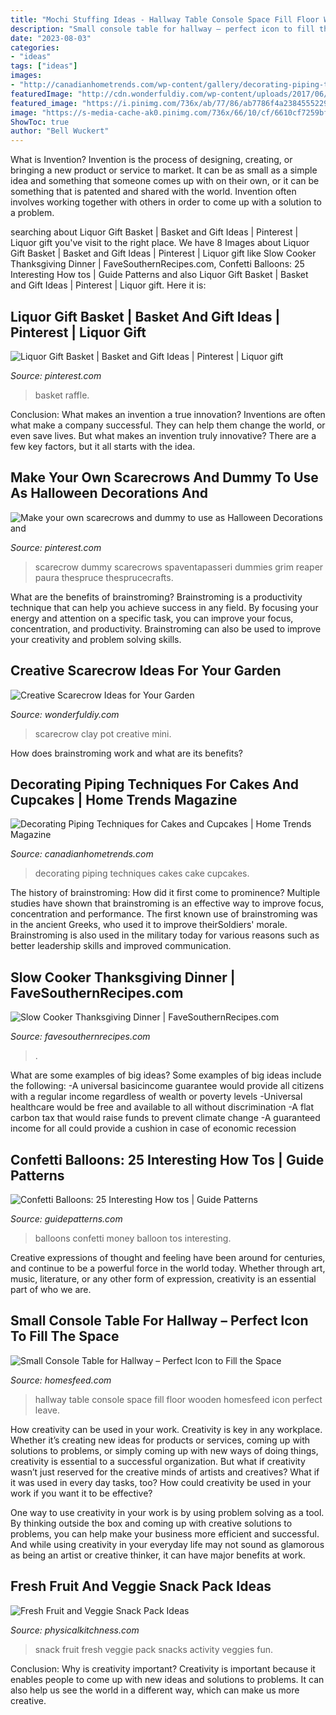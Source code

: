 ```yaml
---
title: "Mochi Stuffing Ideas - Hallway Table Console Space Fill Floor Wooden Homesfeed Icon Perfect Leave"
description: "Small console table for hallway – perfect icon to fill the space"
date: "2023-08-03"
categories:
- "ideas"
tags: ["ideas"]
images:
- "http://canadianhometrends.com/wp-content/gallery/decorating-piping-techniques-for-cakes-and-cupcakes/cake-piping.jpg"
featuredImage: "http://cdn.wonderfuldiy.com/wp-content/uploads/2017/06/Mini-clay-pot-scarecrow.jpg"
featured_image: "https://i.pinimg.com/736x/ab/77/86/ab7786f4a23845552299c9dea2f7c560.jpg"
image: "https://s-media-cache-ak0.pinimg.com/736x/66/10/cf/6610cf7259bfbed05ec94540b725fad1--liquor-gift-baskets-raffle-baskets.jpg"
ShowToc: true
author: "Bell Wuckert"
---
```



What is Invention?
Invention is the process of designing, creating, or bringing a new product or service to market. It can be as small as a simple idea and something that someone comes up with on their own, or it can be something that is patented and shared with the world. Invention often involves working together with others in order to come up with a solution to a problem.

	

		
searching about Liquor Gift Basket | Basket and Gift Ideas | Pinterest | Liquor gift you've visit to the right place. We have 8 Images about Liquor Gift Basket | Basket and Gift Ideas | Pinterest | Liquor gift like Slow Cooker Thanksgiving Dinner | FaveSouthernRecipes.com, Confetti Balloons: 25 Interesting How tos | Guide Patterns and also Liquor Gift Basket | Basket and Gift Ideas | Pinterest | Liquor gift. Here it is:
		
    
## Liquor Gift Basket | Basket And Gift Ideas | Pinterest | Liquor Gift

<img loading=lazy src="https://s-media-cache-ak0.pinimg.com/736x/66/10/cf/6610cf7259bfbed05ec94540b725fad1--liquor-gift-baskets-raffle-baskets.jpg" onerror="this.onerror=null;this.src='https://tse3.mm.bing.net/th?id=OIP.Zhw-E9OZeTR1ZZTLudtQpQHaJ6&amp;pid=15.1';" alt="Liquor Gift Basket | Basket and Gift Ideas | Pinterest | Liquor gift">

_Source: pinterest.com_

>basket raffle. 

	

Conclusion: What makes an invention a true innovation?
Inventions are often what make a company successful. They can help them change the world, or even save lives. But what makes an invention truly innovative? There are a few key factors, but it all starts with the idea.

    
## Make Your Own Scarecrows And Dummy To Use As Halloween Decorations And

<img loading=lazy src="https://i.pinimg.com/736x/ab/77/86/ab7786f4a23845552299c9dea2f7c560.jpg" onerror="this.onerror=null;this.src='https://tse2.mm.bing.net/th?id=OIP.NT9LTaox-fBaoUnj8118owHaLH&amp;pid=15.1';" alt="Make your own scarecrows and dummy to use as Halloween Decorations and">

_Source: pinterest.com_

>scarecrow dummy scarecrows spaventapasseri dummies grim reaper paura thespruce thesprucecrafts. 

	

What are the benefits of brainstroming?
Brainstroming is a productivity technique that can help you achieve success in any field. By focusing your energy and attention on a specific task, you can improve your focus, concentration, and productivity. Brainstroming can also be used to improve your creativity and problem solving skills.

    
## Creative Scarecrow Ideas For Your Garden

<img loading=lazy src="http://cdn.wonderfuldiy.com/wp-content/uploads/2017/06/Mini-clay-pot-scarecrow.jpg" onerror="this.onerror=null;this.src='https://tse1.mm.bing.net/th?id=OIP.lKzraHNikZmigcZ59EyRwQHaLG&amp;pid=15.1';" alt="Creative Scarecrow Ideas for Your Garden">

_Source: wonderfuldiy.com_

>scarecrow clay pot creative mini. 

	

How does brainstroming work and what are its benefits?
 

    
## Decorating Piping Techniques For Cakes And Cupcakes | Home Trends Magazine

<img loading=lazy src="http://canadianhometrends.com/wp-content/gallery/decorating-piping-techniques-for-cakes-and-cupcakes/cake-piping.jpg" onerror="this.onerror=null;this.src='https://tse4.mm.bing.net/th?id=OIP.7ny3ZC-qfLYKhP2cx_VW6wAAAA&amp;pid=15.1';" alt="Decorating Piping Techniques for Cakes and Cupcakes | Home Trends Magazine">

_Source: canadianhometrends.com_

>decorating piping techniques cakes cake cupcakes. 

	

The history of brainstroming: How did it first come to prominence?
Multiple studies have shown that brainstroming is an effective way to improve focus, concentration and performance. The first known use of brainstroming was in the ancient Greeks, who used it to improve theirSoldiers' morale. Brainstroming is also used in the military today for various reasons such as better leadership skills and improved communication.

    
## Slow Cooker Thanksgiving Dinner | FaveSouthernRecipes.com

<img loading=lazy src="https://irepo.primecp.com/2017/11/354017/Slow-Cooker-Thanksgiving-Dinner_ExtraLarge1000_ID-2512664.jpg?v=2512664" onerror="this.onerror=null;this.src='https://tse3.mm.bing.net/th?id=OIP.7BSx1NAVqePV8FqNn-HGGgHaKd&amp;pid=15.1';" alt="Slow Cooker Thanksgiving Dinner | FaveSouthernRecipes.com">

_Source: favesouthernrecipes.com_

>. 

	

What are some examples of big ideas?
Some examples of big ideas include the following: 
-A universal basicincome guarantee would provide all citizens with a regular income regardless of wealth or poverty levels 
-Universal healthcare would be free and available to all without discrimination 
-A flat carbon tax that would raise funds to prevent climate change 
-A guaranteed income for all could provide a cushion in case of economic recession

    
## Confetti Balloons: 25 Interesting How Tos | Guide Patterns

<img loading=lazy src="http://www.guidepatterns.com/wp-content/uploads/2016/02/Confetti-Balloons-with-Money.jpg" onerror="this.onerror=null;this.src='https://tse4.mm.bing.net/th?id=OIP.JM6p4GW3rr5NEBMMy6mv7QHaKx&amp;pid=15.1';" alt="Confetti Balloons: 25 Interesting How tos | Guide Patterns">

_Source: guidepatterns.com_

>balloons confetti money balloon tos interesting. 

	

Creative expressions of thought and feeling have been around for centuries, and continue to be a powerful force in the world today. Whether through art, music, literature, or any other form of expression, creativity is an essential part of who we are.

    
## Small Console Table For Hallway – Perfect Icon To Fill The Space

<img loading=lazy src="https://homesfeed.com/wp-content/uploads/2015/12/gorgeous-black-small-console-table-for-hallway-with-candelabrum-and-wall-mirror-and-wooden-floor.jpg" onerror="this.onerror=null;this.src='https://tse4.mm.bing.net/th?id=OIP.ZsUU36YKfF4eNz1S6KAgjgHaJ4&amp;pid=15.1';" alt="Small Console Table for Hallway – Perfect Icon to Fill the Space">

_Source: homesfeed.com_

>hallway table console space fill floor wooden homesfeed icon perfect leave. 

	

How creativity can be used in your work.
Creativity is key in any workplace. Whether it’s creating new ideas for products or services, coming up with solutions to problems, or simply coming up with new ways of doing things, creativity is essential to a successful organization.
But what if creativity wasn’t just reserved for the creative minds of artists and creatives? What if it was used in every day tasks, too? How could creativity be used in your work if you want it to be effective?

One way to use creativity in your work is by using problem solving as a tool. By thinking outside the box and coming up with creative solutions to problems, you can help make your business more efficient and successful. And while using creativity in your everyday life may not sound as glamorous as being an artist or creative thinker, it can have major benefits at work.

    
## Fresh Fruit And Veggie Snack Pack Ideas

<img loading=lazy src="https://physicalkitchness.com/wp-content/uploads/2017/05/fresh-fruit-and-veggie-snack-pack-ideas.jpg" onerror="this.onerror=null;this.src='https://tse1.mm.bing.net/th?id=OIP.6ikPIwRZS7pR-9HgXZjpxwHaLH&amp;pid=15.1';" alt="Fresh Fruit and Veggie Snack Pack Ideas">

_Source: physicalkitchness.com_

>snack fruit fresh veggie pack snacks activity veggies fun. 

	

Conclusion: Why is creativity important?
Creativity is important because it enables people to come up with new ideas and solutions to problems. It can also help us see the world in a different way, which can make us more creative.

